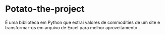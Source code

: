 # Potato-the-project
É uma biblioteca em Python que extrai valores de commodities de um site e transformar-os em arquivo de Excel para melhor aproveitamento .
